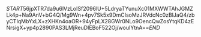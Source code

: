 $START$56jpXTR7da9u6lVzLoISf2096lU+5LdryaTYunuXc01MXWWTAhJGMZLk4p+Na9AnV+bG4Q/Mg9Wn+4pv7Sk5x9DmCIsoMzJRVdcNc0zBlJaQ4/zbyCTIqMbYxLX+zXHKn4oaOR+94yFpLX28GWr0NLo9OencQwZosYtqKD4zENrsigX+yp4p2890PAS3LMjReuDIEBoF522Oj/wouIYtnA==$END$